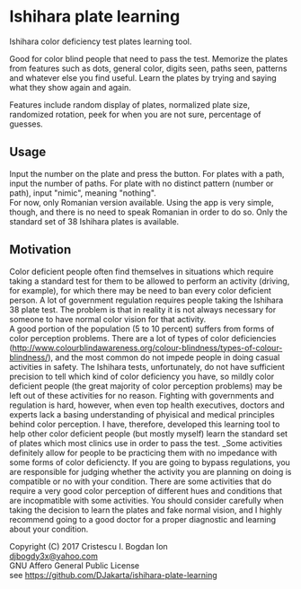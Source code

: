 # Ishihara plate learning
Ishihara color deficiency test plates learning tool.  

Good for color blind people that need to pass the test. Memorize the plates from features such as dots, general color, digits seen, paths seen, patterns and whatever else you find useful. Learn the plates by trying and saying what they show again and again.  

Features include random display of plates, normalized plate size, randomized rotation, peek for when you are not sure, percentage of guesses.

## Usage
Input the number on the plate and press the button. For plates with a path, input the number of paths. For plate with no distinct pattern (number or path), input "nimic", meaning "nothing".  
For now, only Romanian version available. Using the app is very simple, though, and there is no need to speak Romanian in order to do so.
Only the standard set of 38 Ishihara plates is available.

## Motivation
Color deficient people often find themselves in situations which require taking a standard test for them to be allowed to perform an activity (driving, for example), for which there may be need to ban every color deficient person. A lot of government regulation requires people taking the Ishihara 38 plate test. The problem is that in reality it is not always necessary for someone to have normal color vision for that activity.  
A good portion of the population (5 to 10 percent) suffers from forms of color perception problems. There are a lot of types of color deficiencies (http://www.colourblindawareness.org/colour-blindness/types-of-colour-blindness/), and the most common do not impede people in doing casual activities in safety. The Ishihara tests, unfortunately, do not have sufficient precision to tell which kind of color deficiency you have, so mildly color deficient people (the great majority of color perception problems) may be left out of these activities for no reason. Fighting with governments and regulation is hard, however, when even top health executives, doctors and experts lack a basing understanding of phyisical and medical principles behind color perception. I have, therefore, developed this learning tool to help other color deficient people (but mostly myself) learn the standard set of plates which most clinics use in order to pass the test.
_Some activities definitely allow for people to be practicing them with no impedance with some forms of color deficiencty. If you are going to bypass regulations, you are responsible for judging whether the activity you are planning on doing is compatible or no with your condition. There are some activities that do require a very good color perception of different hues and conditions that are incopmatible with some activities. You should consider carefully when taking the decision to learn the plates and fake normal vision, and I highly recommend going to a good doctor for a proper diagnostic and learning about your condition.

Copyright (C) 2017 Cristescu I. Bogdan Ion  
djbogdy3x@yahoo.com  
GNU Affero General Public License  
see https://github.com/DJakarta/ishihara-plate-learning
